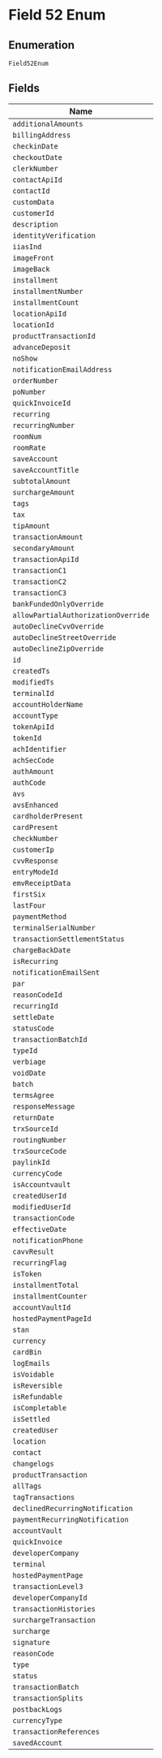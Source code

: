 
# Field 52 Enum

## Enumeration

`Field52Enum`

## Fields

| Name |
|  --- |
| `additionalAmounts` |
| `billingAddress` |
| `checkinDate` |
| `checkoutDate` |
| `clerkNumber` |
| `contactApiId` |
| `contactId` |
| `customData` |
| `customerId` |
| `description` |
| `identityVerification` |
| `iiasInd` |
| `imageFront` |
| `imageBack` |
| `installment` |
| `installmentNumber` |
| `installmentCount` |
| `locationApiId` |
| `locationId` |
| `productTransactionId` |
| `advanceDeposit` |
| `noShow` |
| `notificationEmailAddress` |
| `orderNumber` |
| `poNumber` |
| `quickInvoiceId` |
| `recurring` |
| `recurringNumber` |
| `roomNum` |
| `roomRate` |
| `saveAccount` |
| `saveAccountTitle` |
| `subtotalAmount` |
| `surchargeAmount` |
| `tags` |
| `tax` |
| `tipAmount` |
| `transactionAmount` |
| `secondaryAmount` |
| `transactionApiId` |
| `transactionC1` |
| `transactionC2` |
| `transactionC3` |
| `bankFundedOnlyOverride` |
| `allowPartialAuthorizationOverride` |
| `autoDeclineCvvOverride` |
| `autoDeclineStreetOverride` |
| `autoDeclineZipOverride` |
| `id` |
| `createdTs` |
| `modifiedTs` |
| `terminalId` |
| `accountHolderName` |
| `accountType` |
| `tokenApiId` |
| `tokenId` |
| `achIdentifier` |
| `achSecCode` |
| `authAmount` |
| `authCode` |
| `avs` |
| `avsEnhanced` |
| `cardholderPresent` |
| `cardPresent` |
| `checkNumber` |
| `customerIp` |
| `cvvResponse` |
| `entryModeId` |
| `emvReceiptData` |
| `firstSix` |
| `lastFour` |
| `paymentMethod` |
| `terminalSerialNumber` |
| `transactionSettlementStatus` |
| `chargeBackDate` |
| `isRecurring` |
| `notificationEmailSent` |
| `par` |
| `reasonCodeId` |
| `recurringId` |
| `settleDate` |
| `statusCode` |
| `transactionBatchId` |
| `typeId` |
| `verbiage` |
| `voidDate` |
| `batch` |
| `termsAgree` |
| `responseMessage` |
| `returnDate` |
| `trxSourceId` |
| `routingNumber` |
| `trxSourceCode` |
| `paylinkId` |
| `currencyCode` |
| `isAccountvault` |
| `createdUserId` |
| `modifiedUserId` |
| `transactionCode` |
| `effectiveDate` |
| `notificationPhone` |
| `cavvResult` |
| `recurringFlag` |
| `isToken` |
| `installmentTotal` |
| `installmentCounter` |
| `accountVaultId` |
| `hostedPaymentPageId` |
| `stan` |
| `currency` |
| `cardBin` |
| `logEmails` |
| `isVoidable` |
| `isReversible` |
| `isRefundable` |
| `isCompletable` |
| `isSettled` |
| `createdUser` |
| `location` |
| `contact` |
| `changelogs` |
| `productTransaction` |
| `allTags` |
| `tagTransactions` |
| `declinedRecurringNotification` |
| `paymentRecurringNotification` |
| `accountVault` |
| `quickInvoice` |
| `developerCompany` |
| `terminal` |
| `hostedPaymentPage` |
| `transactionLevel3` |
| `developerCompanyId` |
| `transactionHistories` |
| `surchargeTransaction` |
| `surcharge` |
| `signature` |
| `reasonCode` |
| `type` |
| `status` |
| `transactionBatch` |
| `transactionSplits` |
| `postbackLogs` |
| `currencyType` |
| `transactionReferences` |
| `savedAccount` |

